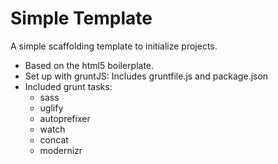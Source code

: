 Simple Template
===============

A simple scaffolding template to initialize projects.

- Based on the html5 boilerplate.
- Set up with gruntJS: Includes gruntfile.js and package.json
- Included grunt tasks:
	- sass
	- uglify
	- autoprefixer
	- watch
	- concat
	- modernizr